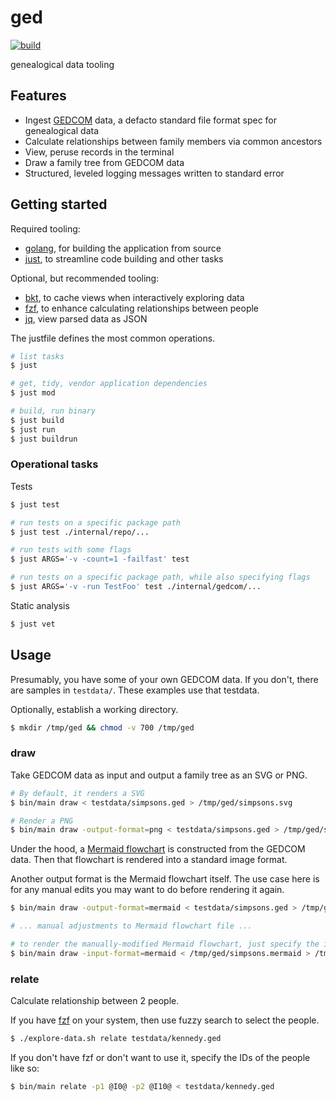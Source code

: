 # ged

[![build](https://github.com/rafaelespinoza/ged/actions/workflows/build.yaml/badge.svg)](https://github.com/rafaelespinoza/ged/actions/workflows/build.yaml)

genealogical data tooling

## Features

- Ingest [GEDCOM](https://gedcom.io) data, a defacto standard file format spec for genealogical data
- Calculate relationships between family members via common ancestors
- View, peruse records in the terminal
- Draw a family tree from GEDCOM data
- Structured, leveled logging messages written to standard error

## Getting started

Required tooling:
- [golang](https://go.dev), for building the application from source
- [just](https://just.systems), to streamline code building and other tasks

Optional, but recommended tooling:
- [bkt](https://github.com/dimo414/bkt), to cache views when interactively exploring data
- [fzf](https://github.com/junegunn/fzf), to enhance calculating relationships between people
- [jq](https://jqlang.github.io/jq/manual), view parsed data as JSON

The justfile defines the most common operations.

```sh
# list tasks
$ just

# get, tidy, vendor application dependencies
$ just mod

# build, run binary
$ just build
$ just run
$ just buildrun
```

### Operational tasks

Tests

```sh
$ just test

# run tests on a specific package path
$ just test ./internal/repo/...

# run tests with some flags
$ just ARGS='-v -count=1 -failfast' test

# run tests on a specific package path, while also specifying flags
$ just ARGS='-v -run TestFoo' test ./internal/gedcom/...
```

Static analysis

```sh
$ just vet
```

## Usage

Presumably, you have some of your own GEDCOM data. If you don't, there are
samples in `testdata/`. These examples use that testdata.

Optionally, establish a working directory.
```sh
$ mkdir /tmp/ged && chmod -v 700 /tmp/ged
```

### draw

Take GEDCOM data as input and output a family tree as an SVG or PNG.
```sh
# By default, it renders a SVG
$ bin/main draw < testdata/simpsons.ged > /tmp/ged/simpsons.svg

# Render a PNG
$ bin/main draw -output-format=png < testdata/simpsons.ged > /tmp/ged/simpsons.png
```
Under the hood, a [Mermaid flowchart](https://mermaid.js.org/syntax/flowchart.html) is constructed from the GEDCOM data. Then that flowchart is rendered into a standard image format.

Another output format is the Mermaid flowchart itself. The use case here is for
any manual edits you may want to do before rendering it again.
```sh
$ bin/main draw -output-format=mermaid < testdata/simpsons.ged > /tmp/ged/simpsons.mermaid

# ... manual adjustments to Mermaid flowchart file ...

# to render the manually-modified Mermaid flowchart, just specify the input-format
$ bin/main draw -input-format=mermaid < /tmp/ged/simpsons.mermaid > /tmp/ged/simpsons.svg
```

### relate

Calculate relationship between 2 people.

If you have [fzf](https://github.com/junegunn/fzf) on your system, then use fuzzy search to select the people.
```sh
$ ./explore-data.sh relate testdata/kennedy.ged
```

If you don't have fzf or don't want to use it, specify the IDs of the people like so:
```sh
$ bin/main relate -p1 @I0@ -p2 @I10@ < testdata/kennedy.ged
```
